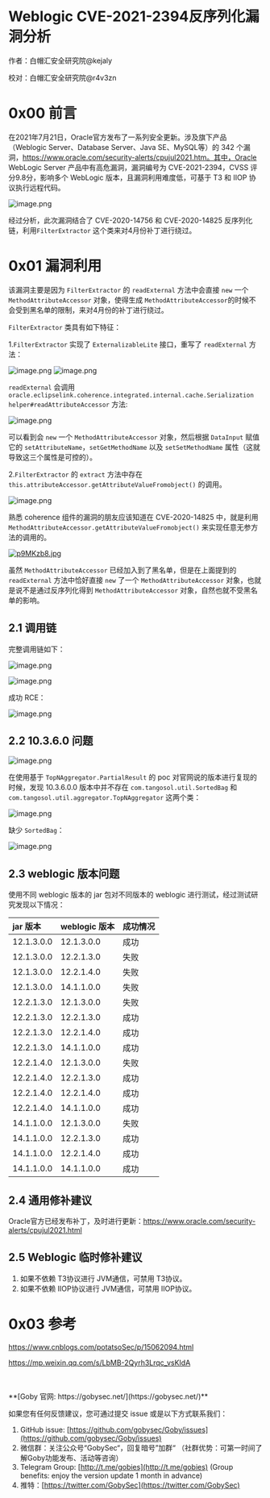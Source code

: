 # Weblogic CVE-2021-2394反序列化漏洞分析

作者：白帽汇安全研究院@kejaly

校对：白帽汇安全研究院@r4v3zn

# 0x00 前言

在2021年7月21日，Oracle官方发布了一系列安全更新。涉及旗下产品（Weblogic Server、Database Server、Java SE、MySQL等）的 342 个漏洞，https://www.oracle.com/security-alerts/cpujul2021.htm。其中，Oracle WebLogic Server 产品中有高危漏洞，漏洞编号为 CVE-2021-2394，CVSS 评分9.8分，影响多个 WebLogic 版本，且漏洞利用难度低，可基于 T3 和 IIOP 协议执行远程代码。

![image.png](https://nosec.org/avatar/uploads/attach/image/588d7107136814b2d28592ee41997d0f/image.png)

经过分析，此次漏洞结合了 CVE-2020-14756 和 CVE-2020-14825 反序列化链，利用`FilterExtractor` 这个类来对4月份补丁进行绕过。

# 0x01 漏洞利用

该漏洞主要是因为 `FilterExtractor` 的 `readExternal` 方法中会直接 `new` 一个 `MethodAttributeAccessor` 对象，使得生成 `MethodAttributeAccessor`的时候不会受到黑名单的限制，来对4月份的补丁进行绕过。

`FilterExtractor` 类具有如下特征：

1.`FilterExtractor` 实现了 `ExternalizableLite` 接口，重写了 `readExternal` 方法：

![image.png](https://nosec.org/avatar/uploads/attach/image/a5ec815429e7047b19abc24d5454bfe1/image.png)
![image.png](https://nosec.org/avatar/uploads/attach/image/92e35044fa1fdc5c886fbbfd64a6e034/image.png)

`readExternal` 会调用`oracle.eclipselink.coherence.integrated.internal.cache.Serialization helper#readAttributeAccessor` 方法:

![image.png](https://nosec.org/avatar/uploads/attach/image/a3347494d9c310870b65ff908562703d/image.png)

可以看到会 `new` 一个 `MethodAttributeAccessor` 对象，然后根据 `DataInput` 赋值它的 `setAttributeName`，`setGetMethodName` 以及 `setSetMethodName` 属性（这就导致这三个属性是可控的）。

2.`FilterExtractor` 的 `extract` 方法中存在 `this.attributeAccessor.getAttributeValueFromobject()` 的调用。

![image.png](https://nosec.org/avatar/uploads/attach/image/857dfc573931c0eece14ebebd2b15ec4/image.png)

熟悉 coherence 组件的漏洞的朋友应该知道在 CVE-2020-14825 中，就是利用 `MethodAttributeAccessor.getAttributeValueFromobject()` 来实现任意无参方法的调用的。

[![p9MKzb8.jpg](https://s1.ax1x.com/2023/04/26/p9MKzb8.jpg)](https://imgse.com/i/p9MKzb8)

虽然 `MethodAttributeAccessor` 已经加入到了黑名单，但是在上面提到的 `readExternal` 方法中恰好直接 `new` 了一个 `MethodAttributeAccessor` 对象，也就是说不是通过反序列化得到 `MethodAttributeAccessor` 对象，自然也就不受黑名单的影响。

## 2.1 调用链

完整调用链如下：

![image.png](https://nosec.org/avatar/uploads/attach/image/e617a121ece464acfdf3cc03a851ad09/image.png)

![image.png](https://nosec.org/avatar/uploads/attach/image/430b714a576dfa37ba861582d2d71db8/image.png)

成功 RCE：

![image.png](https://nosec.org/avatar/uploads/attach/image/578d59954737bfa4d72e8c7f333c8699/image.png)



## 2.2 10.3.6.0 问题

![image.png](https://nosec.org/avatar/uploads/attach/image/4caebc31550469e980d6f63d23091626/image.png)

在使用基于 `TopNAggregator.PartialResult` 的 poc 对官网说的版本进行复现的时候，发现 10.3.6.0.0 版本中并不存在 `com.tangosol.util.SortedBag` 和 `com.tangosol.util.aggregator.TopNAggregator` 这两个类：

![image.png](https://nosec.org/avatar/uploads/attach/image/e4f3d61c9e11e48ab2f2a6d93114553d/image.png)

缺少 `SortedBag`：

![image.png](https://nosec.org/avatar/uploads/attach/image/ac40e7e7ea83480f0d4c91a63148ac3a/image.png)


## 2.3 weblogic 版本问题

使用不同 weblogic 版本的 jar 包对不同版本的 weblogic 进行测试，经过测试研究发现以下情况：

| jar 版本   | weblogic 版本 | 成功情况 |
| :--------- | :------------ | :------- |
| 12.1.3.0.0 | 12.1.3.0.0    | 成功     |
| 12.1.3.0.0 | 12.2.1.3.0    | 失败     |
| 12.1.3.0.0 | 12.2.1.4.0    | 失败     |
| 12.1.3.0.0 | 14.1.1.0.0    | 失败     |
| 12.2.1.3.0 | 12.1.3.0.0    | 失败     |
| 12.2.1.3.0 | 12.2.1.3.0    | 成功     |
| 12.2.1.3.0 | 12.2.1.4.0    | 成功     |
| 12.2.1.3.0 | 14.1.1.0.0    | 成功     |
| 12.2.1.4.0 | 12.1.3.0.0    | 失败     |
| 12.2.1.4.0 | 12.2.1.3.0    | 成功     |
| 12.2.1.4.0 | 12.2.1.4.0    | 成功     |
| 12.2.1.4.0 | 14.1.1.0.0    | 成功     |
| 14.1.1.0.0 | 12.1.3.0.0    | 失败     |
| 14.1.1.0.0 | 12.2.1.3.0    | 成功     |
| 14.1.1.0.0 | 12.2.1.4.0    | 成功     |
| 14.1.1.0.0 | 14.1.1.0.0    | 成功     |


## 2.4 通用修补建议

Oracle官方已经发布补丁，及时进行更新：https://www.oracle.com/security-alerts/cpujul2021.html

## 2.5 Weblogic 临时修补建议

1. 如果不依赖 T3协议进行 JVM通信，可禁用 T3协议。
2. 如果不依赖 IIOP协议进行 JVM通信，可禁用 IIOP协议。

# 0x03 参考

https://www.cnblogs.com/potatsoSec/p/15062094.html

https://mp.weixin.qq.com/s/LbMB-2Qyrh3Lrqc_vsKIdA



<br/>

<br/>
**[Goby 官网: https://gobysec.net/](https://gobysec.net/)** 

如果您有任何反馈建议，您可通过提交 issue 或是以下方式联系我们：

1. GitHub issue: [https://github.com/gobysec/Goby/issues](https://github.com/gobysec/Goby/issues)
2. 微信群：关注公众号“GobySec“，回复暗号”加群“ （社群优势：可第一时间了解Goby功能发布、活动等咨询）
3. Telegram Group: [http://t.me/gobies](http://t.me/gobies) (Group benefits: enjoy the version update 1 month in advance) 
4. 推特：[https://twitter.com/GobySec](https://twitter.com/GobySec)
